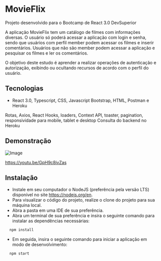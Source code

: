 
# MovieFlix

Projeto desenvolvido para o Bootcamp de React 3.0 DevSuperior

A aplicação MovieFlix tem um catálogo de filmes com informações diversas. O usuário só poderá acessar a aplicação com login e senha, sendo que usuários com perfil member podem acessar os filmes e inserir comentários. Usuários que não são member podem acessar a aplicação e pesquisar os filmes e ler os comentários. 

O objetivo deste estudo é aprender a realizar operações de autenticação e autorização, exibindo ou ocultando recursos de acordo com o perfil do usuário.

## Tecnologias

- React 3.0, Typescript, CSS, Javascript Bootstrap, HTML, Postman e Heroku

Rotas, Axios, React Hooks, loaders, Context API, toaster, pagination, responsividade para mobile, tablet e desktop
Consulta do backend no Heroku

## Demonstração

![Image](https://media.giphy.com/media/v1.Y2lkPTc5MGI3NjExMThlYjYyODMzMjFkNmRjODA2ZWU4NjZjYzhjNjVlMjE2NjcxZTE2MSZlcD12MV9pbnRlcm5hbF9naWZzX2dpZklkJmN0PWc/MtUgwWkAWWD9d7ppIZ/giphy.gif)


https://youtu.be/GpH9c8ivZas


## Instalação

- Instale em seu computador o NodeJS (preferência pela versão LTS) disponível no site https://nodejs.org/en.
- Para visualizar o código do projeto, realize o clone do projeto para sua máquina local.
- Abra a pasta em uma IDE de sua preferência.
- Abra um terminal de sua preferência e insira o seguinte comando para instalar as dependências necessárias:

```bash
  npm install
```
- Em seguida, insira o seguinte comando para iniciar a aplicação em modo de desenvolvimento:

```bash
  npm start
```